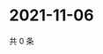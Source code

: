 # 2021-11-06

共 0 条

<!-- BEGIN WEIBO -->
<!-- 最后更新时间 Sat Nov 06 2021 19:11:43 GMT+0800 (China Standard Time) -->

<!-- END WEIBO -->
